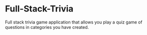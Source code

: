 # Full-Stack-Trivia
Full stack trivia game application that allows you play a quiz game of questions in categories you have created.
